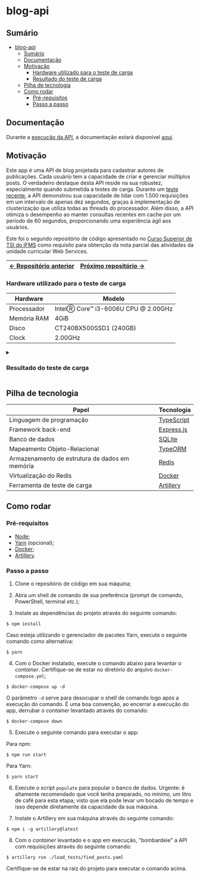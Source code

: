 # blog-api

## Sumário

- [blog-api](#blog-api)
  - [Sumário](#sumário)
  - [Documentação](#documentação)
  - [Motivação](#motivação)
    - [Hardware utilizado para o teste de carga](#hardware-utilizado-para-o-teste-de-carga)
    - [Resultado do teste de carga](#resultado-do-teste-de-carga)
  - [Pilha de tecnologia](#pilha-de-tecnologia)
  - [Como rodar](#como-rodar)
    - [Pré-requisitos](#pré-requisitos)
    - [Passo a passo](#passo-a-passo)

## Documentação

Durante a [execução da API](#como-rodar), a documentação estará disponível [aqui](http://localhost:3000/docs).

## Motivação

Este app é uma API de blog projetada para cadastrar autores de publicações. Cada usuário tem a capacidade de criar e gerenciar múltiplos posts. O verdadeiro destaque desta API reside na sua robustez, especialmente quando submetida a testes de carga. Durante um [teste recente](#resultado-do-teste-de-carga), a API demonstrou sua capacidade de lidar com 1.500 requisições em um intervalo de apenas dez segundos, graças à implementação de clusterização que utiliza todas as threads do processador. Além disso, a API otimiza o desempenho ao manter consultas recentes em cache por um período de 60 segundos, proporcionando uma experiência ágil aos usuários.

Este foi o segundo repositório de código apresentado no [Curso Superior de TSI do IFMS](https://www.ifms.edu.br/campi/campus-aquidauana/cursos/graduacao/sistemas-para-internet/sistemas-para-internet) como requisito para obtenção da nota parcial das atividades da unidade curricular Web Services.

| [&larr; Repositório anterior](https://github.com/mdccg/artillery-demo) | [Próximo repositório &rarr;](https://github.com/mdccg/swagger-ui-demo) |
|-|-|

### Hardware utilizado para o teste de carga

| Hardware | Modelo |
|-|-|
| Processador | Intel&#9415; Core&trade; i3-6006U CPU @ 2.00GHz |
| Memória RAM | 4GiB |
| Disco | CT240BX500SSD1 (240GB) |
| Clock | 2.00GHz |

<details>
  <summary>
    
  ### Resultado do teste de carga
  </summary>

  ```console
  $ artillery run ./find_posts.yaml 
  Test run id: t4hme_mfprgcg3x66ndbjypjpnm8nxny9wz_jfd3
  Phase started: unnamed (index: 0, duration: 10s) 16:27:08(-0400)

  --------------------------------------
  Metrics for period to: 16:27:10(-0400) (width: 1.043s)
  --------------------------------------

  http.codes.200: ................................................................ 117
  http.downloaded_bytes: ......................................................... 6199834
  http.request_rate: ............................................................. 129/sec
  http.requests: ................................................................. 130
  http.response_time:
    min: ......................................................................... 3
    max: ......................................................................... 450
    median: ...................................................................... 50.9
    p95: ......................................................................... 314.2
    p99: ......................................................................... 361.5
  http.responses: ................................................................ 117
  vusers.completed: .............................................................. 116
  vusers.created: ................................................................ 131
  vusers.created_by_name.Find one-hundred posts within ten seconds: .............. 131
  vusers.failed: ................................................................. 0
  vusers.session_length:
    min: ......................................................................... 18.9
    max: ......................................................................... 473.2
    median: ...................................................................... 94.6
    p95: ......................................................................... 361.5
    p99: ......................................................................... 407.5


  Phase completed: unnamed (index: 0, duration: 10s) 16:27:18(-0400)

  --------------------------------------
  Metrics for period to: 16:27:20(-0400) (width: 9.038s)
  --------------------------------------

  http.codes.200: ................................................................ 1383
  http.downloaded_bytes: ......................................................... 73970648
  http.request_rate: ............................................................. 153/sec
  http.requests: ................................................................. 1370
  http.response_time:
    min: ......................................................................... 0
    max: ......................................................................... 568
    median: ...................................................................... 25.8
    p95: ......................................................................... 376.2
    p99: ......................................................................... 497.8
  http.responses: ................................................................ 1383
  vusers.completed: .............................................................. 1384
  vusers.created: ................................................................ 1369
  vusers.created_by_name.Find one-hundred posts within ten seconds: .............. 1369
  vusers.failed: ................................................................. 0
  vusers.session_length:
    min: ......................................................................... 5.6
    max: ......................................................................... 616.7
    median: ...................................................................... 48.9
    p95: ......................................................................... 407.5
    p99: ......................................................................... 528.6


  All VUs finished. Total time: 13 seconds

  --------------------------------
  Summary report @ 16:27:22(-0400)
  --------------------------------

  http.codes.200: ................................................................ 1500
  http.downloaded_bytes: ......................................................... 80170482
  http.request_rate: ............................................................. 141/sec
  http.requests: ................................................................. 1500
  http.response_time:
    min: ......................................................................... 0
    max: ......................................................................... 568
    median: ...................................................................... 27.9
    p95: ......................................................................... 368.8
    p99: ......................................................................... 497.8
  http.responses: ................................................................ 1500
  vusers.completed: .............................................................. 1500
  vusers.created: ................................................................ 1500
  vusers.created_by_name.Find one-hundred posts within ten seconds: .............. 1500
  vusers.failed: ................................................................. 0
  vusers.session_length:
    min: ......................................................................... 5.6
    max: ......................................................................... 616.7
    median: ...................................................................... 50.9
    p95: ......................................................................... 399.5
    p99: ......................................................................... 528.6
  ```
</details>

## Pilha de tecnologia

| Papel | Tecnologia |
|-|-|
| Linguagem de programação | [TypeScript](https://www.typescriptlang.org/) |
| Framework back-end | [Express.js](https://expressjs.com/pt-br/) |
| Banco de dados | [SQLite](https://www.sqlite.org/) |
| Mapeamento Objeto-Relacional | [TypeORM](https://typeorm.io/) |
| Armazenamento de estrutura de dados em memória | [Redis](https://redis.io/) |
| Virtualização do Redis | [Docker](https://docker.io/) |
| Ferramenta de teste de carga | [Artillery](https://www.artillery.io/) |

## Como rodar

### Pré-requisitos

- [Node](https://nodejs.org/en/download/);
- [Yarn](https://yarnpkg.com/) (opcional);
- [Docker](https://docs.docker.com/engine/install/);
- [Artillery](https://www.artillery.io/).

### Passo a passo

1. Clone o repositório de código em sua máquina;
   
2. Abra um shell de comando de sua preferência (prompt de comando, PowerShell, terminal _etc_.);

3. Instale as dependências do projeto através do seguinte comando:

```console
$ npm install
```

Caso esteja utilizando o gerenciador de pacotes Yarn, execute o seguinte comando como alternativa:

```console
$ yarn
```

4. Com o Docker instalado, execute o comando abaixo para levantar o _container_. Certifique-se de estar no diretório do arquivo `docker-compose.yml`;

```console
$ docker-compose up -d
```

O parâmetro `-d` serve para desocupar o shell de comando logo após a execução do comando. É uma boa convenção, ao encerrar a execução do app, derrubar o _container_ levantado através do comando:

```console
$ docker-compose down
```

5. Execute o seguinte comando para executar o app:

Para npm:

```console
$ npm run start
```

Para Yarn:

```console
$ yarn start
```

6. Execute o script `populate` para popular o banco de dados. Urgente: é altamente recomendado que você tenha preparado, no mínimo, um litro de café para esta etapa; visto que ela pode levar um bocado de tempo e isso depende diretamente da capacidade da sua máquina.

7. Instale o Artillery em sua máquina através do seguinte comando:

```console
$ npm i -g artillery@latest
```

8. Com o _container_ levantado e o app em execução, "bombardeie" a API com requisições através do seguinte comando:

```console
$ artillery run ./load_tests/find_posts.yaml
```

Certifique-se de estar na raiz do projeto para executar o comando acima.
